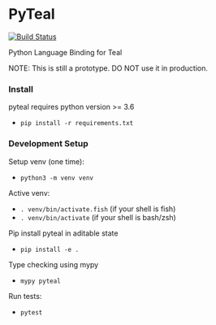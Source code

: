 # PyTeal

[![Build Status](https://travis-ci.com/algorand/pyteal.svg?token=B9eSse5TZikdgKBemvq3&branch=master)](https://travis-ci.com/algorand/pyteal)

Python Language Binding for Teal


NOTE: This is still a prototype. DO NOT use it in production.

### Install 

pyteal requires python version >= 3.6

* `pip install -r requirements.txt`


### Development Setup

Setup venv (one time):
 * `python3 -m venv venv`


Active venv:
 * `. venv/bin/activate.fish` (if your shell is fish)
 * `. venv/bin/activate` (if your shell is bash/zsh)


Pip install pyteal in aditable state
 * `pip install -e .`
 
Type checking using mypy
* `mypy pyteal`

Run tests:
* `pytest`
